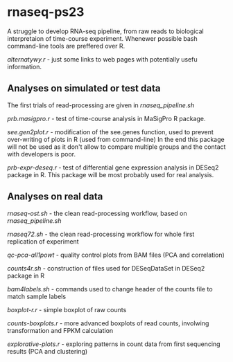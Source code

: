 # rnaseq-ps23
A struggle to develop RNA-seq pipeline, from raw reads to biological interpretaion of time-course experiment.
Whenewer possible bash command-line tools are preffered over R.

*alternatywy.r* - just some links to web pages with potentially usefu information.

## Analyses on simulated or test data
The first trials of read-processing are given in *rnaseq_pipeline.sh*

*prb.masigpro.r* - test of time-course analysis in MaSigPro R package.

*see.gen2plot.r* - modification of the see.genes function, used to prevent over-writing of plots in R (used from command-line)
In the end this package will not be used as it don't allow to compare multiple groups and the contact with developers is poor.

*prb-expr-deseq.r* - test of differential gene expression analysis in DESeq2 package in R. This package will be most probably used for real analysis.

## Analyses on real data
*rnaseq-ost.sh* - the clean read-processing workflow, based on *rnaseq_pipeline.sh*

*rnaseq72.sh* - the clean read-processing workflow for whole first replication of experiment

*qc-pca-all1powt* - quality control plots from BAM files (PCA and correlation)

*counts4r.sh* - construction of files used for DESeqDataSet in DESeq2 package in R

*bam4labels.sh* - commands used to change header of the counts file to match sample labels

*boxplot-r.r* - simple boxplot of raw counts

*counts-boxplots.r* - more advanced boxplots of read counts, involwing transformation and FPKM calculation

*explorative-plots.r* - exploring patterns in count data from first sequencing results (PCA and clustering)


